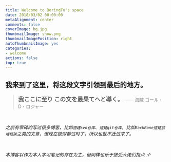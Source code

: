 ```yaml
---
title: Welcome to BoringTu's space
date: 2018/03/02 00:00:00
metaAlignment: center
comments: false
coverImage: bg.jpg
thumbnailImage: show.png
thumbnailImagePosition: right
autoThumbnailImage: yes
categories:
- welcome
actions: false
top: true
---
```


## 我来到了这里，将这段文字引领到最后的地方。
> <font style="font-size: 18px; font-weight: bold;">我ここに至り この文を最果てへと導く。</font> <font style="color: grey;">—— 海賊 ゴール・D・ロジャー</font>

<!-- more -->

<br>

_之前有零碎的写过很多博客，比如`搭建svn仓库`、`搭建git仓库`，比如`BackBone搭建前端框架`之类的文章，但现在貌似都过时了，所以也就不迁过来了。_

<br>

_本博客以作为本人学习笔记的存在为主，但同样也乐于接受大佬们指点 `:P`_
